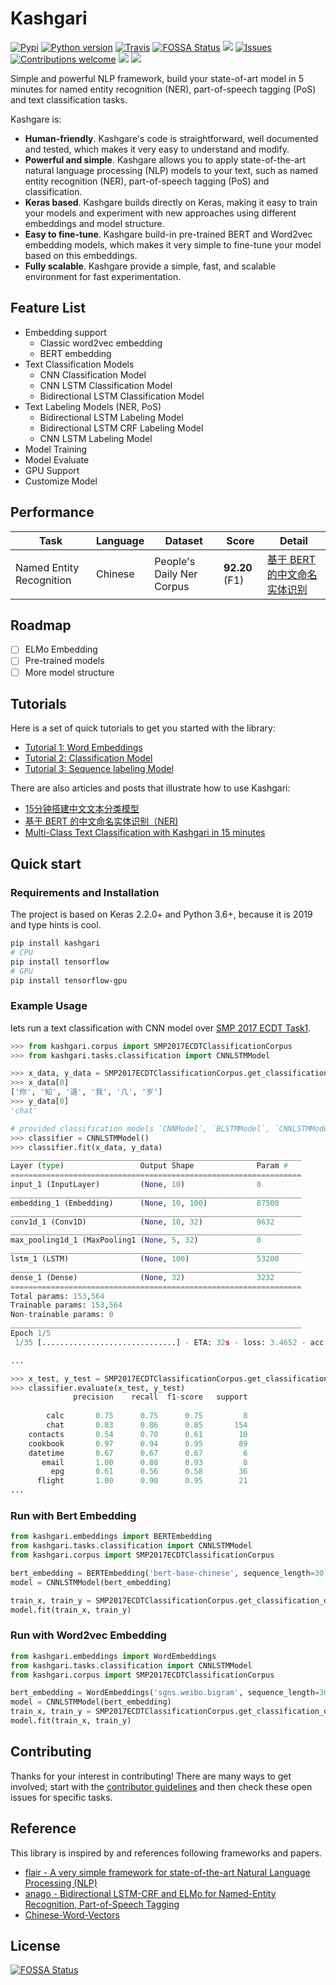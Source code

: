# Kashgari

[![Pypi](https://img.shields.io/pypi/v/kashgari.svg)](https://pypi.org/project/kashgari/)
[![Python version](https://img.shields.io/pypi/pyversions/Kashgari.svg)](https://www.python.org/downloads/release/python-360/)
[![Travis](https://img.shields.io/travis/BrikerMan/Kashgari.svg)](https://travis-ci.org/BrikerMan/Kashgari)
[![FOSSA Status](https://app.fossa.io/api/projects/git%2Bgithub.com%2FBrikerMan%2FKashgari.svg?type=shield)](https://app.fossa.io/projects/git%2Bgithub.com%2FBrikerMan%2FKashgari?ref=badge_shield)
[![](https://img.shields.io/coveralls/github/BrikerMan/Kashgari.svg)](https://coveralls.io/github/BrikerMan/Kashgari)
[![Issues](https://img.shields.io/github/issues/BrikerMan/Kashgari.svg)](https://github.com/BrikerMan/Kashgari/issues)
[![Contributions welcome](https://img.shields.io/badge/contributions-welcome-brightgreen.svg)](CONTRIBUTING.md)
![](https://img.shields.io/pypi/l/kashgari.svg?style=flat)
[![](https://img.shields.io/pypi/dw/kashgari.svg)](https://pypi.org/project/kashgari/)

Simple and powerful NLP framework, build your state-of-art model in 5 minutes for named entity recognition (NER), part-of-speech tagging (PoS) and text classification tasks.

Kashgare is:

* **Human-friendly**. Kashgare's code is straightforward, well documented and tested, which makes it very easy to understand and modify.
* **Powerful and simple**. Kashgare allows you to apply state-of-the-art natural language processing (NLP) models to your text, such as named entity recognition (NER), part-of-speech tagging (PoS) and classification.
* **Keras based**. Kashgare builds directly on Keras, making it easy to train your models and experiment with new approaches using different embeddings and model structure.
* **Easy to fine-tune**. Kashgare build-in pre-trained BERT and Word2vec embedding models, which makes it very simple to fine-tune your model based on this embeddings.
* **Fully scalable**. Kashgare provide a simple, fast, and scalable environment for fast experimentation.
 
## Feature List 

* Embedding support
    * Classic word2vec embedding
    * BERT embedding
* Text Classification Models
    * CNN Classification Model
    * CNN LSTM Classification Model
    * Bidirectional LSTM Classification Model
* Text Labeling Models (NER, PoS)
    * Bidirectional LSTM Labeling Model
    * Bidirectional LSTM CRF Labeling Model
    * CNN LSTM Labeling Model
* Model Training
* Model Evaluate
* GPU Support
* Customize Model

## Performance

| Task                     | Language | Dataset                   | Score          | Detail                                                                         |
| ------------------------ | -------- | ------------------------- | -------------- | ------------------------------------------------------------------------------ |
| Named Entity Recognition | Chinese  | People's Daily Ner Corpus | **92.20** (F1) | [基于 BERT 的中文命名实体识别](https://eliyar.biz/nlp_chinese_bert_ner/) |

## Roadmap
* [ ] ELMo Embedding
* [ ] Pre-trained models
* [ ] More model structure

## Tutorials

Here is a set of quick tutorials to get you started with the library:

* [Tutorial 1: Word Embeddings](docs/Tutorial_1_Embedding.md)
* [Tutorial 2: Classification Model](docs/Tutorial_2_Classification.md)
* [Tutorial 3: Sequence labeling Model](docs/Tutorial_3_Sequence_Labeling.md)

There are also articles and posts that illustrate how to use Kashgari:

* [15分钟搭建中文文本分类模型](https://eliyar.biz/nlp_chinese_text_classification_in_15mins/)
* [基于 BERT 的中文命名实体识别（NER)](https://eliyar.biz/nlp_chinese_bert_ner/)
* [Multi-Class Text Classification with Kashgari in 15 minutes](https://medium.com/@BrikerMan/multi-class-text-classification-with-kashgari-in-15mins-c3e744ce971d)

## Quick start

### Requirements and Installation
The project is based on Keras 2.2.0+ and Python 3.6+, because it is 2019 and type hints is cool.

```bash
pip install kashgari
# CPU
pip install tensorflow
# GPU
pip install tensorflow-gpu 
```

### Example Usage
lets run a text classification with CNN model over [SMP 2017 ECDT Task1](http://ir.hit.edu.cn/smp2017ecdt-data).

```python
>>> from kashgari.corpus import SMP2017ECDTClassificationCorpus
>>> from kashgari.tasks.classification import CNNLSTMModel

>>> x_data, y_data = SMP2017ECDTClassificationCorpus.get_classification_data()
>>> x_data[0]
['你', '知', '道', '我', '几', '岁']
>>> y_data[0]
'chat'

# provided classification models `CNNModel`, `BLSTMModel`, `CNNLSTMModel` 
>>> classifier = CNNLSTMModel()
>>> classifier.fit(x_data, y_data)
_________________________________________________________________
Layer (type)                 Output Shape              Param #   
=================================================================
input_1 (InputLayer)         (None, 10)                0         
_________________________________________________________________
embedding_1 (Embedding)      (None, 10, 100)           87500     
_________________________________________________________________
conv1d_1 (Conv1D)            (None, 10, 32)            9632      
_________________________________________________________________
max_pooling1d_1 (MaxPooling1 (None, 5, 32)             0         
_________________________________________________________________
lstm_1 (LSTM)                (None, 100)               53200     
_________________________________________________________________
dense_1 (Dense)              (None, 32)                3232      
=================================================================
Total params: 153,564
Trainable params: 153,564
Non-trainable params: 0
_________________________________________________________________
Epoch 1/5
 1/35 [..............................] - ETA: 32s - loss: 3.4652 - acc: 0.0469

... 

>>> x_test, y_test = SMP2017ECDTClassificationCorpus.get_classification_data('test')
>>> classifier.evaluate(x_test, y_test)
              precision    recall  f1-score   support
         
        calc       0.75      0.75      0.75         8
        chat       0.83      0.86      0.85       154
    contacts       0.54      0.70      0.61        10
    cookbook       0.97      0.94      0.95        89
    datetime       0.67      0.67      0.67         6
       email       1.00      0.88      0.93         8
         epg       0.61      0.56      0.58        36
      flight       1.00      0.90      0.95        21
...
```

### Run with Bert Embedding

```python
from kashgari.embeddings import BERTEmbedding
from kashgari.tasks.classification import CNNLSTMModel
from kashgari.corpus import SMP2017ECDTClassificationCorpus

bert_embedding = BERTEmbedding('bert-base-chinese', sequence_length=30)                                   
model = CNNLSTMModel(bert_embedding)

train_x, train_y = SMP2017ECDTClassificationCorpus.get_classification_data()
model.fit(train_x, train_y)
```

### Run with Word2vec Embedding

```python
from kashgari.embeddings import WordEmbeddings
from kashgari.tasks.classification import CNNLSTMModel
from kashgari.corpus import SMP2017ECDTClassificationCorpus

bert_embedding = WordEmbeddings('sgns.weibo.bigram', sequence_length=30)                                  
model = CNNLSTMModel(bert_embedding)
train_x, train_y = SMP2017ECDTClassificationCorpus.get_classification_data()
model.fit(train_x, train_y)
```

## Contributing

Thanks for your interest in contributing! There are many ways to get involved; start with the [contributor guidelines](CONTRIBUTING.md) and then check these open issues for specific tasks.

## Reference
This library is inspired by and references following frameworks and papers.

* [flair - A very simple framework for state-of-the-art Natural Language Processing (NLP)](https://github.com/zalandoresearch/flair)
* [anago - Bidirectional LSTM-CRF and ELMo for Named-Entity Recognition, Part-of-Speech Tagging](https://github.com/Hironsan/anago)
* [Chinese-Word-Vectors](https://github.com/Embedding/Chinese-Word-Vectors)


## License
[![FOSSA Status](https://app.fossa.io/api/projects/git%2Bgithub.com%2FBrikerMan%2FKashgari.svg?type=large)](https://app.fossa.io/projects/git%2Bgithub.com%2FBrikerMan%2FKashgari?ref=badge_large)
